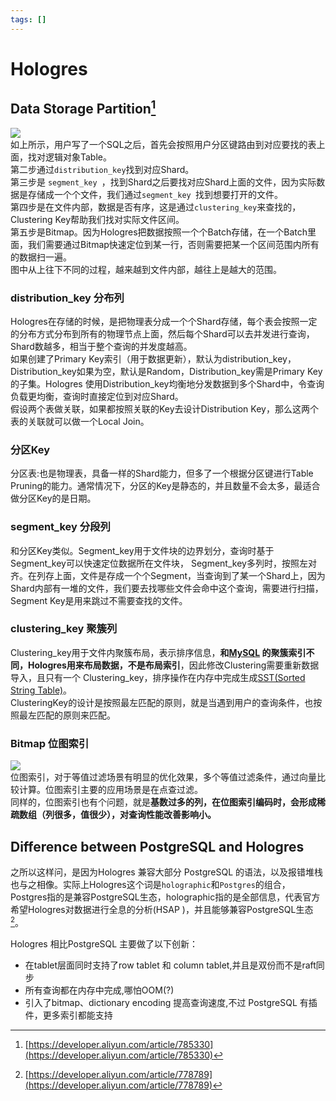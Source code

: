 ```yaml
---
tags: []
---
```

# Hologres   
   
   
## Data Storage Partition[^HologresUse]   
![](https://xiaohui-zhangjiakou.oss-cn-zhangjiakou.aliyuncs.com/image/202309102000835.png)   
如上所示，用户写了一个SQL之后，首先会按照用户分区键路由到对应要找的表上面，找对逻辑对象Table。     
第二步通过`distribution_key`找到对应Shard。     
第三步是 `segment_key `，找到Shard之后要找对应Shard上面的文件，因为实际数据是存储成一个个文件，我们通过`segment_key `找到想要打开的文件。     
第四步是在文件内部，数据是否有序，这是通过`clustering_key`来查找的，Clustering Key帮助我们找对实际文件区间。     
第五步是Bitmap。因为Hologres把数据按照一个个Batch存储，在一个Batch里面，我们需要通过Bitmap快速定位到某一行，否则需要把某一个区间范围内所有的数据扫一遍。     
图中从上往下不同的过程，越来越到文件内部，越往上是越大的范围。   
### distribution_key 分布列   
Hologres在存储的时候，是把物理表分成一个个Shard存储，每个表会按照一定的分布方式分布到所有的物理节点上面，然后每个Shard可以去并发进行查询，Shard数越多，相当于整个查询的并发度越高。    
如果创建了Primary Key索引（用于数据更新），默认为distribution_key， Distribution_key如果为空，默认是Random，Distribution_key需是Primary Key的子集。Hologres 使用Distribution_key均衡地分发数据到多个Shard中，令查询负载更均衡，查询时直接定位到对应Shard。    
假设两个表做关联，如果都按照关联的Key去设计Distribution Key，那么这两个表的关联就可以做一个Local Join。   
### 分区Key   
分区表:也是物理表，具备一样的Shard能力，但多了一个根据分区键进行Table Pruning的能力。通常情况下，分区的Key是静态的，并且数量不会太多，最适合做分区Key的是日期。   
### segment_key 分段列   
和分区Key类似。Segment_key用于文件块的边界划分，查询时基于Segment_key可以快速定位数据所在文件块， Segment_key多列时，按照左对齐。在列存上面，文件是存成一个个Segment，当查询到了某一个Shard上，因为Shard内部有一堆的文件，我们要去找哪些文件会命中这个查询，需要进行扫描，Segment Key是用来跳过不需要查找的文件。   
   
### clustering_key 聚簇列   
Clustering_key用于文件内聚簇布局，表示排序信息，**和[MySQL](../../../../leveling%20up%20as%20a%20programmer/technology/database/relational_database/MySQL%20Index%20Introduction%20and%20Correct%20Use.md) 的聚簇索引不同，Hologres用来布局数据，不是布局索引**，因此修改Clustering需要重新数据导入，且只有一个 Clustering_key，排序操作在内存中完成生成[SST(Sorted String Table)](../../../../SST%28Sorted%20String%20Table%29.md)。   
ClusteringKey的设计是按照最左匹配的原则，就是当遇到用户的查询条件，也按照最左匹配的原则来匹配。   
### Bitmap 位图索引   
![](https://ucc.alicdn.com/pic/developer-ecology/39cf85f838754b38a553d15008065844.png)   
位图索引，对于等值过滤场景有明显的优化效果，多个等值过滤条件，通过向量比较计算。位图索引主要的应用场景是在点查过滤。     
同样的，位图索引也有个问题，就是**基数过多的列，在位图索引编码时，会形成稀疏数组（列很多，值很少），对查询性能改善影响小。**   
   
## Difference between PostgreSQL and Hologres   
   
之所以这样问，是因为Hologres 兼容大部分 PostgreSQL 的语法，以及报错堆栈也与之相像。实际上Hologres这个词是`holographic`和`Postgres`的组合，Postgres指的是兼容PostgreSQL生态，holographic指的是全部信息，代表官方希望Hologres对数据进行全息的分析(HSAP )，并且能够兼容PostgreSQL生态[^hologres]。   
   
Hologres 相比PostgreSQL 主要做了以下创新：   
   
- 在tablet层面同时支持了row tablet 和 column tablet,并且是双份而不是raft同步   
- 所有查询都在内存中完成,哪怕OOM(?)   
- 引入了bitmap、dictionary encoding 提高查询速度,不过 PostgreSQL 有插件，更多索引都能支持   
   
[^HologresUse]: [https://developer.aliyun.com/article/785330](https://developer.aliyun.com/article/785330)   
[^hologres]: [https://developer.aliyun.com/article/778789](https://developer.aliyun.com/article/778789)